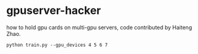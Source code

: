 # gpuserver-hacker
how to hold gpu cards on multi-gpu servers, code contributed by Haiteng Zhao.


```
python train.py --gpu_devices 4 5 6 7
```
